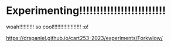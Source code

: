 # Experimenting!!!!!!!!!!!!!!!!!!!!!!!!!

woah!!!!!!!!!! so cool!!!!!!!!!!!!!!!!!!! :o!


https://drspaniel.github.io/cart253-2023/experiments/Forkwlow/
